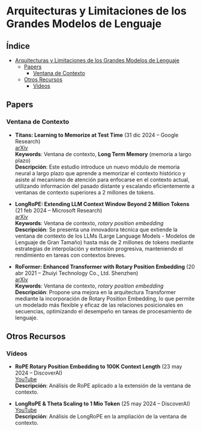 # Arquitecturas y Limitaciones de los Grandes Modelos de Lenguaje

## Índice

- [Arquitecturas y Limitaciones de los Grandes Modelos de Lenguaje](#arquitecturas-y-limitaciones-de-los-grandes-modelos-de-lenguaje)
  - [Papers](#papers)
    - [Ventana de Contexto](#ventana-de-contexto)
  - [Otros Recursos](#otros-recursos)
    - [Vídeos](#vídeos)

## Papers

### Ventana de Contexto

* **Titans: Learning to Memorize at Test Time** (31 dic 2024 – Google Research)  
  [arXiv](https://arxiv.org/abs/2501.00663)  
  **Keywords**: Ventana de contexto, **Long Term Memory** (memoria a largo plazo)  
  **Descripción**: Este estudio introduce un nuevo módulo de memoria neural a largo plazo que aprende a memorizar el contexto histórico y asiste al mecanismo de atención para enfocarse en el contexto actual, utilizando información del pasado distante y escalando eficientemente a ventanas de contexto superiores a 2 millones de tokens.

* **LongRoPE: Extending LLM Context Window Beyond 2 Million Tokens** (21 feb 2024 – Microsoft Research)  
  [arXiv](https://arxiv.org/abs/2402.13753)  
  **Keywords**: Ventana de contexto, *rotary position embedding*  
  **Descripción**: Se presenta una innovadora técnica que extiende la ventana de contexto de los LLMs (Large Language Models - Modelos de Lenguaje de Gran Tamaño) hasta más de 2 millones de tokens mediante estrategias de interpolación y extensión progresiva, manteniendo el rendimiento en tareas con contextos breves.

* **RoFormer: Enhanced Transformer with Rotary Position Embedding** (20 abr 2021 – Zhuiyi Technology Co., Ltd. Shenzhen)  
  [arXiv](https://arxiv.org/abs/2104.09864)  
  **Keywords**: Ventana de contexto, *rotary position embedding*  
  **Descripción**: Propone una mejora en la arquitectura Transformer mediante la incorporación de Rotary Position Embedding, lo que permite un modelado más flexible y eficaz de las relaciones posicionales en secuencias, optimizando el desempeño en tareas de procesamiento de lenguaje.

## Otros Recursos

### Vídeos

* **RoPE Rotary Position Embedding to 100K Context Length** (23 may 2024 – DiscoverAI)  
  [YouTube](https://www.youtube.com/watch?v=DvP8f7eWS7U)  
  **Descripción**: Análisis de RoPE aplicado a la extensión de la ventana de contexto.

* **LongRoPE & Theta Scaling to 1 Mio Token** (25 may 2024 – DiscoverAI)  
  [YouTube](https://www.youtube.com/watch?v=RCSvpYb90qE)  
  **Descripción**: Análisis de LongRoPE en la ampliación de la ventana de contexto.





